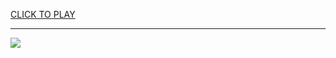 
<a href="https://premium76.site?title=unblocked_games_24th&ref=13M">CLICK TO PLAY</a></h3>
<hr>

<a href="https://premium76.site?title=unblocked_games_24th&ref=13M"><img src="https://clearcache.store/games.png"></a>


